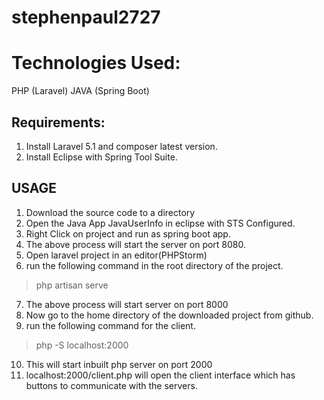 # stephenpaul2727

# Technologies Used:

PHP (Laravel)
JAVA (Spring Boot)

## Requirements:
1. Install Laravel 5.1 and composer latest version.
2. Install Eclipse with Spring Tool Suite.


## USAGE

1. Download the source code to a directory
2. Open the Java App JavaUserInfo in eclipse with STS Configured.
3. Right Click on project and run as spring boot app.
4. The above process will start the server on port 8080.
5. Open laravel project in an editor(PHPStorm)
6. run the following command in the root directory of the project.
> php artisan serve
7. The above process will start server on port 8000
8. Now go to the home directory of the downloaded project from github.
9. run the following command for the client.
> php -S localhost:2000
10. This will start inbuilt php server on port 2000
11. localhost:2000/client.php will open the client interface which has buttons to communicate with the servers.




